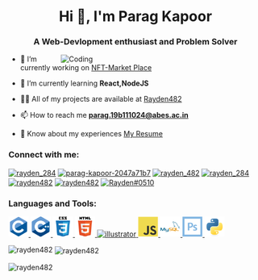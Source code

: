 <h1 align="center">Hi 👋, I'm Parag Kapoor</h1>
<h3 align="center">A Web-Devlopment enthusiast and Problem Solver</h3>
<!-- <p align="center"> <img src="https://i.ibb.co/C2V9wzT/430915.png" alt="Rayden482" /> </p> -->
<img align="right" alt="Coding" width="400" src="https://c.tenor.com/wRQRPa3jopcAAAAC/code-coffee.gif">


<!-- <p align="left"> <a href="https://github.com/ryo-ma/github-profile-trophy"><img src="https://github-profile-trophy.vercel.app/?username=rayden482" alt="Rayden482" /></a> </p> -->

- 🔭 I’m currently working on [NFT-Market Place](https://github.com/Rayden482/NFT-Marketplace)

- 🌱 I’m currently learning **React,NodeJS**

- 👨‍💻 All of my projects are available at [Rayden482](https://github.com/Rayden482)

- 📫 How to reach me **parag.19b111024@abes.ac.in**

- 📄 Know about my experiences [My Resume](https://drive.google.com/file/d/19EdGbHj7A5x7elZk8uzXk1yngUD-ubWU/view?usp=drivesdk)

<h3 align="left">Connect with me:</h3>
<p align="left">
<a href="https://twitter.com/rayden_284" target="blank"><img align="center" src="https://raw.githubusercontent.com/rahuldkjain/github-profile-readme-generator/master/src/images/icons/Social/twitter.svg" alt="rayden_284" height="30" width="40" /></a>
<a href="https://linkedin.com/in/parag-kapoor-2047a71b7" target="blank"><img align="center" src="https://raw.githubusercontent.com/rahuldkjain/github-profile-readme-generator/master/src/images/icons/Social/linked-in-alt.svg" alt="parag-kapoor-2047a71b7" height="30" width="40" /></a>
<a href="https://www.codechef.com/users/rayden_482" target="blank"><img align="center" src="https://cdn.jsdelivr.net/npm/simple-icons@3.1.0/icons/codechef.svg" alt="rayden_482" height="30" width="40" /></a>
<a href="https://www.hackerrank.com/rayden_284" target="blank"><img align="center" src="https://raw.githubusercontent.com/rahuldkjain/github-profile-readme-generator/master/src/images/icons/Social/hackerrank.svg" alt="rayden_284" height="30" width="40" /></a>
<a href="https://codeforces.com/profile/rayden482" target="blank"><img align="center" src="https://raw.githubusercontent.com/rahuldkjain/github-profile-readme-generator/master/src/images/icons/Social/codeforces.svg" alt="rayden482" height="30" width="40" /></a>
<a href="https://www.leetcode.com/rayden482" target="blank"><img align="center" src="https://raw.githubusercontent.com/rahuldkjain/github-profile-readme-generator/master/src/images/icons/Social/leet-code.svg" alt="rayden482" height="30" width="40" /></a>
<a href="https://discord.gg/Rayden#0510" target="blank"><img align="center" src="https://raw.githubusercontent.com/rahuldkjain/github-profile-readme-generator/master/src/images/icons/Social/discord.svg" alt="Rayden#0510" height="30" width="40" /></a>
</p>

<h3 align="left">Languages and Tools:</h3>
<p align="left"> <a href="https://www.cprogramming.com/" target="_blank" rel="noreferrer"> <img src="https://raw.githubusercontent.com/devicons/devicon/master/icons/c/c-original.svg" alt="c" width="40" height="40"/> </a> <a href="https://www.w3schools.com/cpp/" target="_blank" rel="noreferrer"> <img src="https://raw.githubusercontent.com/devicons/devicon/master/icons/cplusplus/cplusplus-original.svg" alt="cplusplus" width="40" height="40"/> </a> <a href="https://www.w3schools.com/css/" target="_blank" rel="noreferrer"> <img src="https://raw.githubusercontent.com/devicons/devicon/master/icons/css3/css3-original-wordmark.svg" alt="css3" width="40" height="40"/> </a> <a href="https://www.w3.org/html/" target="_blank" rel="noreferrer"> <img src="https://raw.githubusercontent.com/devicons/devicon/master/icons/html5/html5-original-wordmark.svg" alt="html5" width="40" height="40"/> </a> <a href="https://www.adobe.com/in/products/illustrator.html" target="_blank" rel="noreferrer"> <img src="https://www.vectorlogo.zone/logos/adobe_illustrator/adobe_illustrator-icon.svg" alt="illustrator" width="40" height="40"/> </a> <a href="https://developer.mozilla.org/en-US/docs/Web/JavaScript" target="_blank" rel="noreferrer"> <img src="https://raw.githubusercontent.com/devicons/devicon/master/icons/javascript/javascript-original.svg" alt="javascript" width="40" height="40"/> </a><a href="https://www.mysql.com/" target="_blank" rel="noreferrer"> <img src="https://raw.githubusercontent.com/devicons/devicon/master/icons/mysql/mysql-original-wordmark.svg" alt="mysql" width="40" height="40"/> </a> <a href="https://www.photoshop.com/en" target="_blank" rel="noreferrer"> <img src="https://raw.githubusercontent.com/devicons/devicon/master/icons/photoshop/photoshop-line.svg" alt="photoshop" width="40" height="40"/> </a> <a href="https://www.python.org" target="_blank" rel="noreferrer"> <img src="https://raw.githubusercontent.com/devicons/devicon/master/icons/python/python-original.svg" alt="python" width="40" height="40"/> </a> </p>

<p><img align="left" src="https://github-readme-stats.vercel.app/api/top-langs?username=rayden482&show_icons=true&locale=en&layout=compact" alt="rayden482" /></p>

<p>&nbsp;<img align="center" src="https://github-readme-stats.vercel.app/api?username=rayden482&show_icons=true&locale=en" alt="rayden482" /></p>

<p><img align="center" src="https://github-readme-streak-stats.herokuapp.com/?user=rayden482&" alt="rayden482" /></p>
